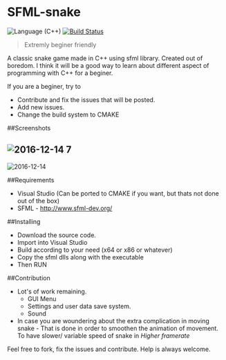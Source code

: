 # SFML-snake 
![Language (C++)](https://img.shields.io/badge/powered_by-C++-brightgreen.svg?style=flat-square)  [![Build Status](https://travis-ci.org/ParadoxZero/sfml-snake.svg?branch=master)](https://travis-ci.org/ParadoxZero/sfml-snake)

> Extremly beginer friendly

A classic snake game made in C++ using sfml library.
Created out of boredom. I think it will be a good way to learn about different aspect of programming with C++ for a beginer.

If you are a beginer, try to 
  * Contribute and fix the issues that will be posted.
  * Add new issues.
  * Change the build system to CMAKE


##Screenshots

![2016-12-14 7](https://cloud.githubusercontent.com/assets/14165258/21160053/7d8ab5bc-c1a9-11e6-922e-b77e09ce3b70.png)
-----
![2016-12-14](https://cloud.githubusercontent.com/assets/14165258/21160036/6fd6ecb0-c1a9-11e6-9f51-fe70c4db79c2.png)


##Requirements
  * Visual Studio (Can be ported to CMAKE if you want, but thats not done out of the box)
  * SFML - http://www.sfml-dev.org/
  
  
  
##Installing
  * Download the source code.
  * Import into Visual Studio
  * Build according to your need (x64 or x86 or whatever)
  * Copy the sfml dlls along with the executable
  * Then RUN
 
 ##Contribution
 
  * Lot's of work remaining.
    * GUI Menu
    * Settings and user data save system.
    * Sound
  * In case you are woundering about the extra complication in moving snake -
      That is done in order to smoothen the animation of movement. To have slower/ variable speed of snake
      in *Higher framerate*

Feel free to fork, fix the issues and contribute. Help is always welcome.
